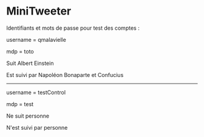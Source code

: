# MiniTweeter

Identifiants et mots de passe pour test des comptes :

username = qmalavielle

mdp = toto

Suit Albert Einstein

Est suivi par Napoléon Bonaparte et Confucius

---------------------------------------------
username = testControl

mdp = test

Ne suit personne

N'est suivi par personne
